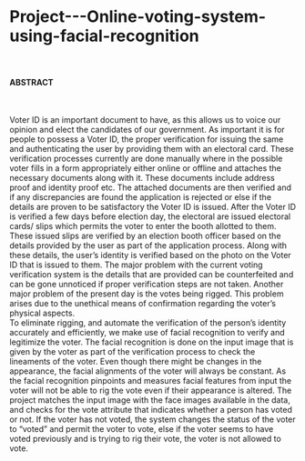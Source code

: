 # Project---Online-voting-system-using-facial-recognition 
<br>

#### ABSTRACT
<br>

Voter ID is an important document to have, as this allows us to voice our opinion and elect the candidates of our government. As important it is for people to possess a Voter ID, the proper verification for issuing the same and authenticating the user by providing them with an electoral card. These verification processes currently are done manually where in the possible voter fills in a form appropriately either online or offline and attaches the necessary documents along with it. These documents include address proof and identity proof etc. The attached documents are then verified and if any discrepancies are found the application is rejected or else if the details are proven to be satisfactory the Voter ID is issued. After the Voter ID is verified a few days before election day, the electoral are issued electoral cards/ slips which permits the voter to enter the booth allotted to them. These issued slips are verified by an election booth officer based on the details provided by the user as part of the application process. Along with these details, the user’s identity is verified based on the photo on the Voter ID that is issued to them. The major problem with the current voting verification system is the details that are provided can be counterfeited and can be gone unnoticed if proper verification steps are not taken. Another major problem of the present day is the votes being rigged. This problem arises due to the unethical means of confirmation regarding the voter’s physical aspects. <br>
To eliminate rigging, and automate the verification of the person’s identity accurately and efficiently, we make use of facial recognition to verify and legitimize the voter. The facial recognition is done on the input image that is given by the voter as part of the verification process to check the lineaments of the voter. Even though there might be changes in the appearance, the facial alignments of the voter will always be constant. As the facial recognition pinpoints and measures facial features from input the voter will not be able to rig the vote even if their appearance is altered. The project matches the input image with the face images available in the data, and checks for the vote attribute that indicates whether a person has voted or not. If the voter has not voted, the system changes the status of the voter to “voted” and permit the voter to vote, else if the voter seems to have voted previously and is trying to rig their vote, the voter is not allowed to vote.
